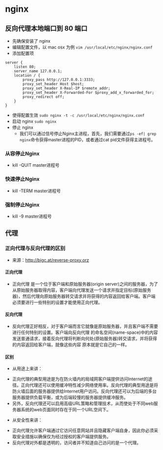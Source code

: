 # nginx

## 反向代理本地端口到 80 端口
* 先确保安装了 nginx
* 编辑配置文件，以 mac osx 为例
`vim /usr/local/etc/nginx/nginx.conf`
* 添加配置项
```
server {
	listen 80;
	server_name 127.0.0.1;
	location / {
		proxy_pass http://127.0.0.1:3333;
		proxy_set_header Host $host;
		proxy_set_header X-Real-IP $remote_addr;
		proxy_set_header X-Forwarded-For $proxy_add_x_forwarded_for;
		proxy_redirect off;
	}
}
```
* 使得配置生效
`sudo nginx -t -c /usr/local/etc/nginx/nginx.conf`
* 启动 nginx
`sudo nginx`
* 停止 nginx
  - 我们可以通过信号停止Nginx主进程，首先，我们需要通过`ps -ef| grep nginx`命令获得master进程的PID，或者通过cat pid文件获得主进程号。

### 从容停止Nginx  
* kill -QUIT master进程号  

### 快速停止Nginx  
* kill -TERM master进程号  

### 强制停止Nginx  
* kill -9 master进程号  


## 代理

### 正向代理与反向代理的区别
* 来源：<http://bigc.at/reverse-proxy.orz>

#### 正向代理
* 正向代理 是一个位于客户端和原始服务器(origin server)之间的服务器，为了从原始服务器取得内容，客户端向代理发送一个请求并指定目标(原始服务器)，然后代理向原始服务器转交请求并将获得的内容返回给客户端。客户端必须要进行一些特别的设置才能使用正向代理。

#### 反向代理
* 反向代理正好相反，对于客户端而言它就像是原始服务器，并且客户端不需要进行任何特别的设置。客户端向反向代理 的命名空间(name-space)中的内容发送普通请求，接着反向代理将判断向何处(原始服务器)转交请求，并将获得的内容返回给客户端，就像这些内容 原本就是它自己的一样。

#### 区别
* 从用途上来讲：
- 正向代理的典型用途是为在防火墙内的局域网客户端提供访问Internet的途径。正向代理还可以使用缓冲特性减少网络使用率。反向代理的典型用途是将 防火墙后面的服务器提供给Internet用户访问。反向代理还可以为后端的多台服务器提供负载平衡，或为后端较慢的服务器提供缓冲服务。
- 另外，反向代理还可以启用高级URL策略和管理技术，从而使处于不同web服务器系统的web页面同时存在于同一个URL空间下。

* 从安全性来讲：
- 正向代理允许客户端通过它访问任意网站并且隐藏客户端自身，因此你必须采取安全措施以确保仅为经过授权的客户端提供服务。
- 反向代理对外都是透明的，访问者并不知道自己访问的是一个代理。

